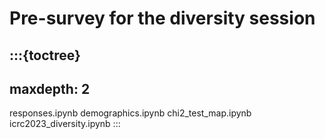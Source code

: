 # Pre-survey for the diversity session

:::{toctree}
---
maxdepth: 2
---
responses.ipynb
demographics.ipynb
chi2_test_map.ipynb
icrc2023_diversity.ipynb
:::